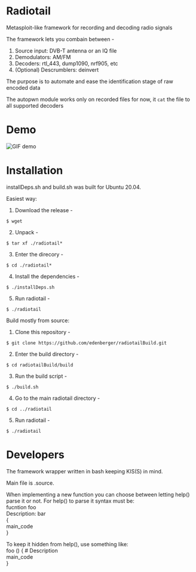 # Radiotail

Metasploit-like framework for recording and decoding radio signals

The framework lets you combain between -
1. Source input: DVB-T antenna or an IQ file
2. Demodulators: AM/FM
3. Decoders: rtl_443, dump1090, nrf905, etc
4. (Optional) Descrumblers: deinvert

The purpose is to automate and ease the identification stage of raw encoded data

The autopwn module works only on recorded files for now, it `cat` the file to all supported decoders

# Demo

![GIF demo](radiotail/art/radiotail.gif)

# Installation

installDeps.sh and build.sh was built for Ubuntu 20.04.

Easiest way:
1. Download the release -
```console
$ wget 
```
2. Unpack -
```console
$ tar xf ./radiotail*
```
3. Enter the direcory -
```console
$ cd ./radiotail*
```
4. Install the dependencies -
```console
$ ./installDeps.sh
```
5. Run radiotail -
```console
$ ./radiotail
```

Build mostly from source:

1. Clone this repository -
```console
$ git clone https://github.com/edenberger/radiotailBuild.git
```
2. Enter the build directory -
```console
$ cd radiotailBuild/build
```
3. Run the build script -
```console
$ ./build.sh
```
4. Go to the main radiotail directory -
```console
$ cd ../radiotail
```
5. Run radiotail -
```console
$ ./radiotail
```

# Developers

The framework wrapper written in bash keeping KIS(S) in mind.

Main file is .source.

When implementing a new function you can choose between letting help() parse it or not.
For help() to parse it syntax must be:  
fucntion foo  
Description: bar  
{  
  main_code  
}  
  
To keep it hidden from help(), use something like:  
foo () { # Description  
  main_code  
}  
